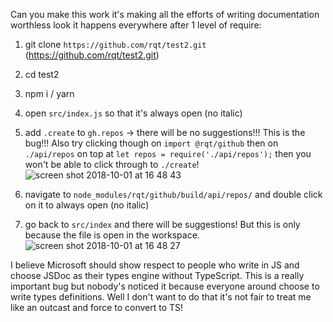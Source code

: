 Can you make this work it's making all the efforts of writing documentation worthless look it happens everywhere after 1 level of require:

1. git clone `https://github.com/rqt/test2.git`  (https://github.com/rqt/test2.git)
2. cd test2
3. npm i / yarn
4. open `src/index.js` so that it's always open (no italic)
5. add `.create` to `gh.repos` -> there will be no suggestions!!! This is the bug!!! Also try clicking though on `import @rqt/github` then on `./api/repos` on top at `let repos = require('./api/repos');` then you won't be able to click through to `./create`!
![screen shot 2018-10-01 at 16 48 43](https://user-images.githubusercontent.com/21156791/46292986-ed335580-c59a-11e8-9f57-c5218dcc03b5.png)

6. navigate to `node_modules/rqt/github/build/api/repos/` and double click on it to always open (no italic)
7. go back to `src/index` and there will be suggestions! But this is only because the file is open in the workspace.
![screen shot 2018-10-01 at 16 48 27](https://user-images.githubusercontent.com/21156791/46292994-f290a000-c59a-11e8-829c-0366bd2b416a.png)

I believe Microsoft should show respect to people who write in JS and choose JSDoc as their types engine without TypeScript. This is a really important bug but nobody's noticed it because everyone around choose to write types definitions. Well I don't want to do that it's not fair to treat me like an outcast and force to convert to TS!